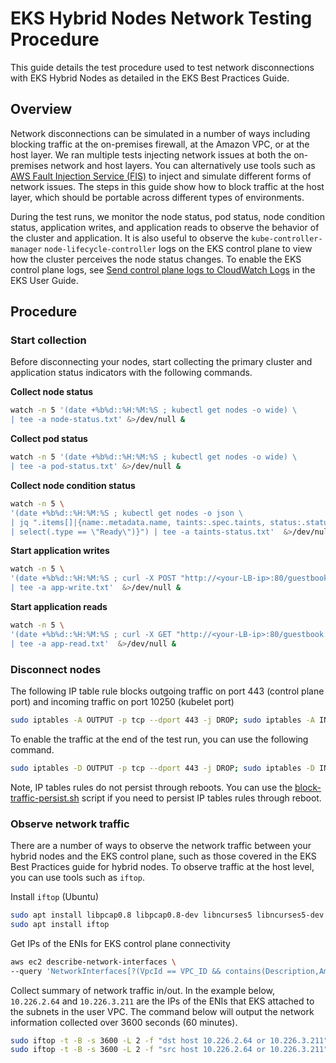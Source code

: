 # EKS Hybrid Nodes Network Testing Procedure

This guide details the test procedure used to test network disconnections with EKS Hybrid Nodes as detailed in the EKS Best Practices Guide.

## Overview

Network disconnections can be simulated in a number of ways including blocking traffic at the on-premises firewall, at the Amazon VPC, or at the host layer. We ran multiple tests injecting network issues at both the on-premises network and host layers. You can alternatively use tools such as [AWS Fault Injection Service (FIS)](https://docs.aws.amazon.com/fis/latest/userguide/what-is.html) to inject and simulate different forms of network issues. The steps in this guide show how to block traffic at the host layer, which should be portable across different types of environments.

During the test runs, we monitor the node status, pod status, node condition status, application writes, and application reads to observe the behavior of the cluster and application. It is also useful to observe the `kube-controller-manager` `node-lifecycle-controller` logs on the EKS control plane to view how the cluster perceives the node status changes. To enable the EKS control plane logs, see [Send control plane logs to CloudWatch Logs](https://docs.aws.amazon.com/eks/latest/userguide/control-plane-logs.html) in the EKS User Guide.

## Procedure

### Start collection

Before disconnecting your nodes, start collecting the primary cluster and application status indicators with the following commands.

**Collect node status**

```bash
watch -n 5 '(date +%b%d::%H:%M:%S ; kubectl get nodes -o wide) \
| tee -a node-status.txt' &>/dev/null &
```

**Collect pod status**

```bash
watch -n 5 '(date +%b%d::%H:%M:%S ; kubectl get nodes -o wide) \
| tee -a pod-status.txt' &>/dev/null &
```

**Collect node condition status**

```bash
watch -n 5 \
'(date +%b%d::%H:%M:%S ; kubectl get nodes -o json \
| jq ".items[]|{name:.metadata.name, taints:.spec.taints, status:.status.conditions[] \
| select(.type == \"Ready\")}") | tee -a taints-status.txt'  &>/dev/null &
```

**Start application writes**

```bash
watch -n 5 \
'(date +%b%d::%H:%M:%S ; curl -X POST "http://<your-LB-ip>:80/guestbook.php?cmd=set&key=test&value=$(date +%b%d::%H:%M:%S)" ; printf "\n";) \
| tee -a app-write.txt'  &>/dev/null &
```

**Start application reads**

```bash
watch -n 5 \
'(date +%b%d::%H:%M:%S ; curl -X GET "http://<your-LB-ip>:80/guestbook.php?cmd=get&key=test" ; printf "\n";) \
| tee -a app-read.txt'  &>/dev/null &
```

### Disconnect nodes

The following IP table rule blocks outgoing traffic on port 443 (control plane port) and incoming traffic on port 10250 (kubelet port)

```bash
sudo iptables -A OUTPUT -p tcp --dport 443 -j DROP; sudo iptables -A INPUT -p tcp  --dport 10250 -j DROP;
```

To enable the traffic at the end of the test run, you can use the following command.

```bash
sudo iptables -D OUTPUT -p tcp --dport 443 -j DROP; sudo iptables -D INPUT -p tcp  --dport 10250 -j DROP;
```

Note, IP tables rules do not persist through reboots. You can use the [block-traffic-persist.sh](scripts/block-traffic-persist.sh) script if you need to persist IP tables rules through reboot.

### Observe network traffic

There are a number of ways to observe the network traffic between your hybrid nodes and the EKS control plane, such as those covered in the EKS Best Practices guide for hybrid nodes. To observe traffic at the host level, you can use tools such as `iftop`. 

Install `iftop` (Ubuntu)

```bash
sudo apt install libpcap0.8 libpcap0.8-dev libncurses5 libncurses5-dev
sudo apt install iftop
```

Get IPs of the ENIs for EKS control plane connectivity

```bash
aws ec2 describe-network-interfaces \
--query 'NetworkInterfaces[?(VpcId == VPC_ID && contains(Description,Amazon EKS))].PrivateIpAddress'
```

Collect summary of network traffic in/out. In the example below, `10.226.2.64` and `10.226.3.211` are the IPs of the ENIs that EKS attached to the subnets in the user VPC. The command below will output the network information collected over 3600 seconds (60 minutes).

```bash
sudo iftop -t -B -s 3600 -L 2 -f "dst host 10.226.2.64 or 10.226.3.211" > iftop-60mins-out.txt &
sudo iftop -t -B -s 3600 -L 2 -f "src host 10.226.2.64 or 10.226.3.211" > iftop-60mins-in.txt &
```
